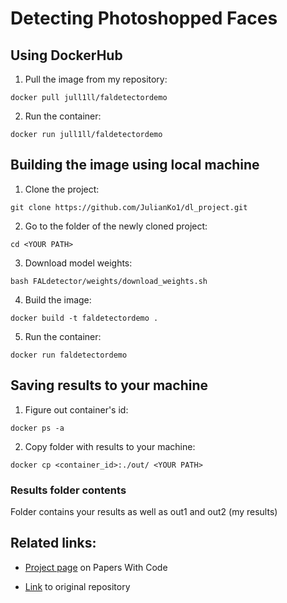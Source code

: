 # Detecting Photoshopped Faces 
## Using DockerHub

1. Pull the image from my repository:

`docker pull jull1ll/faldetectordemo`

2. Run the container:

`docker run jull1ll/faldetectordemo`

## Building the image using local machine
1. Clone the project:

`git clone https://github.com/JulianKo1/dl_project.git`

2. Go to the folder of the newly cloned project:

`cd <YOUR PATH>`

3. Download model weights:

`bash FALdetector/weights/download_weights.sh`

4. Build the image:

`docker build -t faldetectordemo .`

5. Run the container:

`docker run faldetectordemo`

## Saving results to your machine
1. Figure out container's id:

`docker ps -a`

2. Copy folder with results to your machine:

`docker cp <container_id>:./out/ <YOUR PATH>`

### Results folder contents

Folder contains your results as well as out1 and out2 (my results)

## Related links:
+ [Project page](https://paperswithcode.com/paper/detecting-photoshopped-faces-by-scripting) on Papers With Code

+ [Link](https://github.com/PeterWang512/FALdetector) to original repository
